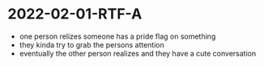 # 2022-02-01-RTF-A
- one person relizes someone has a pride flag on something 
- they kinda try to grab the persons attention
- eventually the other person realizes and they have a cute conversation 